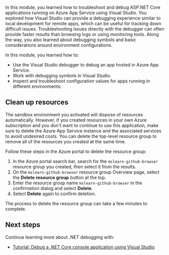 In this module, you learned how to troubleshoot and debug ASP.NET Core applications running on Azure App Service using Visual Studio. You explored how Visual Studio can provide a debugging experience similar to local development for remote apps, which can be useful for tracking down difficult issues. Troubleshooting issues directly with the debugger can often provide faster results than browsing logs or using monitoring tools. Along the way, you also learned about debugging symbols and basic considerations around environment configurations.

In this module, you learned how to:

- Use the Visual Studio debugger to debug an app hosted in Azure App Service.
- Work with debugging symbols in Visual Studio.
- Inspect and troubleshoot configuration values for apps running in different environments.

## Clean up resources

The sandbox environment you activated will dispose of resources automatically. However, if you created resources in your own Azure subscription and you don't want to continue to use this application, make sure to delete the Azure App Service instance and the associated services to avoid undesired costs. You can delete the top-level resource group to remove all of the resources you created at the same time.

Follow these steps in the Azure portal to delete the resource group:

1. In the Azure portal search bar, search for the `mslearn-github-browser` resource group you created, then select it from the results.
1. On the `mslearn-github-browser` resource group Overview page, select the **Delete resource group** button at the top.
1. Enter the resource group name `mslearn-github-browser` in the confirmation dialog and select **Delete**.
1. Select **Delete** again to confirm deletion.

The process to delete the resource group can take a few minutes to complete.

## Next steps

Continue learning more about .NET debugging with:

- [Tutorial: Debug a .NET Core console application using Visual Studio](/dotnet/core/tutorials/debugging-with-visual-studio)
